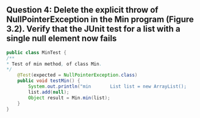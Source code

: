## **Question 4: Delete the explicit throw of NullPointerException in the Min program (Figure 3.2). Verify that the JUnit test for a list with a single null element now fails** ##

```java
public class MinTest {
/**
* Test of min method, of class Min.
*/
    @Test(expected = NullPointerException.class)
    public void testMin() {
        System.out.println("min       List list = new ArrayList();
        list.add(null);
        Object result = Min.min(list);
    }
}
```
